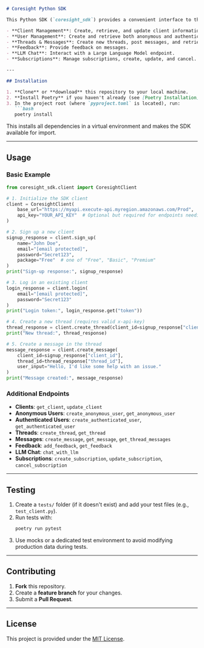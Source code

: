 ```markdown
# Coresight Python SDK

This Python SDK (`coresight_sdk`) provides a convenient interface to the **Multi-Tenant Messaging API** as defined by the provided `openapi.yaml`. It supports:

- **Client Management**: Create, retrieve, and update client information.  
- **User Management**: Create and retrieve both anonymous and authenticated users.  
- **Threads & Messages**: Create new threads, post messages, and retrieve message history.  
- **Feedback**: Provide feedback on messages.  
- **LLM Chat**: Interact with a Large Language Model endpoint.  
- **Subscriptions**: Manage subscriptions, create, update, and cancel.

---

## Installation

1. **Clone** or **download** this repository to your local machine.  
2. **Install Poetry** if you haven't already (see [Poetry Installation](https://python-poetry.org/docs/#installation)).
3. In the project root (where `pyproject.toml` is located), run:
   ```bash
   poetry install
   ```
   This installs all dependencies in a virtual environment and makes the SDK available for import.

---

## Usage

### Basic Example

```python
from coresight_sdk.client import CoresightClient

# 1. Initialize the SDK client
client = CoresightClient(
    base_url="https://myapi.execute-api.myregion.amazonaws.com/Prod",
    api_key="YOUR_API_KEY"  # Optional but required for endpoints needing x-api-key
)

# 2. Sign up a new client
signup_response = client.sign_up(
    name="John Doe",
    email="[email protected]",
    password="Secret123",
    package="Free"  # one of "Free", "Basic", "Premium"
)
print("Sign-up response:", signup_response)

# 3. Log in an existing client
login_response = client.login(
    email="[email protected]",
    password="Secret123"
)
print("Login token:", login_response.get("token"))

# 4. Create a new thread (requires valid x-api-key)
thread_response = client.create_thread(client_id=signup_response["client_id"])
print("New thread:", thread_response)

# 5. Create a message in the thread
message_response = client.create_message(
    client_id=signup_response["client_id"],
    thread_id=thread_response["thread_id"],
    user_input="Hello, I'd like some help with an issue."
)
print("Message created:", message_response)
```

### Additional Endpoints

- **Clients**: `get_client`, `update_client`
- **Anonymous Users**: `create_anonymous_user`, `get_anonymous_user`
- **Authenticated Users**: `create_authenticated_user`, `get_authenticated_user`
- **Threads**: `create_thread`, `get_thread`
- **Messages**: `create_message`, `get_message`, `get_thread_messages`
- **Feedback**: `add_feedback`, `get_feedback`
- **LLM Chat**: `chat_with_llm`
- **Subscriptions**: `create_subscription`, `update_subscription`, `cancel_subscription`

---

## Testing

1. Create a `tests/` folder (if it doesn't exist) and add your test files (e.g., `test_client.py`).
2. Run tests with:
   ```bash
   poetry run pytest
   ```
3. Use mocks or a dedicated test environment to avoid modifying production data during tests.

---

## Contributing

1. **Fork** this repository.
2. Create a **feature branch** for your changes.
3. Submit a **Pull Request**.

---

## License

This project is provided under the [MIT License](./LICENSE). 
```